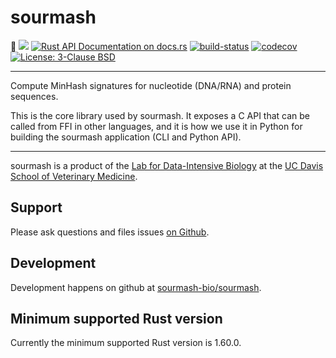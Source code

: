 <meta charset="utf-8"/>

# sourmash

🦀
[![](https://img.shields.io/crates/v/sourmash.svg)](https://crates.io/crates/sourmash)
[![Rust API Documentation on docs.rs](https://docs.rs/sourmash/badge.svg)](https://docs.rs/sourmash)
[![build-status]][github-actions]
[![codecov](https://codecov.io/gh/sourmash-bio/sourmash/branch/latest/graph/badge.svg)](https://codecov.io/gh/sourmash-bio/sourmash)
<a href="https://github.com/sourmash-bio/sourmash/blob/latest/LICENSE"><img alt="License: 3-Clause BSD" src="https://img.shields.io/badge/License-BSD%203--Clause-blue.svg"></a>

[build-status]: https://github.com/sourmash-bio/sourmash/workflows/Rust%20checks/badge.svg
[github-actions]: https://github.com/sourmash-bio/sourmash/actions?query=workflow%3A%22Rust+checks%22

----

Compute MinHash signatures for nucleotide (DNA/RNA) and protein sequences.

This is the core library used by sourmash. It exposes a C API that can be
called from FFI in other languages, and it is how we use it in Python for
building the sourmash application (CLI and Python API).

----

sourmash is a product of the
[Lab for Data-Intensive Biology](http://ivory.idyll.org/lab/) at the
[UC Davis School of Veterinary Medicine](http://www.vetmed.ucdavis.edu).

## Support

Please ask questions and files issues
[on Github](https://github.com/sourmash-bio/sourmash/issues).

## Development

Development happens on github at
[sourmash-bio/sourmash](https://github.com/sourmash-bio/sourmash).

## Minimum supported Rust version

Currently the minimum supported Rust version is 1.60.0.
